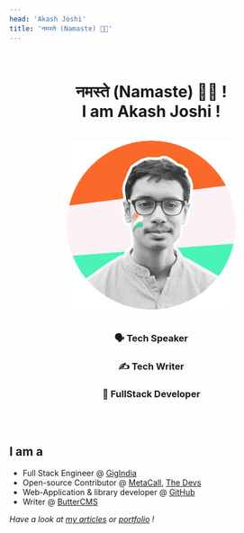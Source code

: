 ```yaml
---
head: 'Akash Joshi'
title: 'नमस्ते (Namaste) 🙏🏼'
---
```

<br />
<h1 align="center"> नमस्ते (Namaste) 🙏🏼 ! <br />
 I am Akash Joshi ! </h1>

<br />

<img src="/me.png" style="max-height:300px;margin: 0 auto;display: block;"/>
<br />
<h3 align="center">🗣 Tech Speaker</h3> <h3 align="center">✍️ Tech Writer</h3> <h3 align="center">🚀 FullStack Developer</h3>
<br /><br />

<h2>I am a</h2>

- Full Stack Engineer @ [GigIndia](https://gigindia.in)
- Open-source Contributor @ [MetaCall](https://metacall.io), [The Devs](https://thedevs.network/)
- Web-Application & library developer @ [GitHub](https://github.com/akash-joshi)
- Writer @ [ButterCMS](https://buttercms.com/blog/)

 *Have a look at [my articles](/articles.html) or [portfolio](/portfolio.html) !*